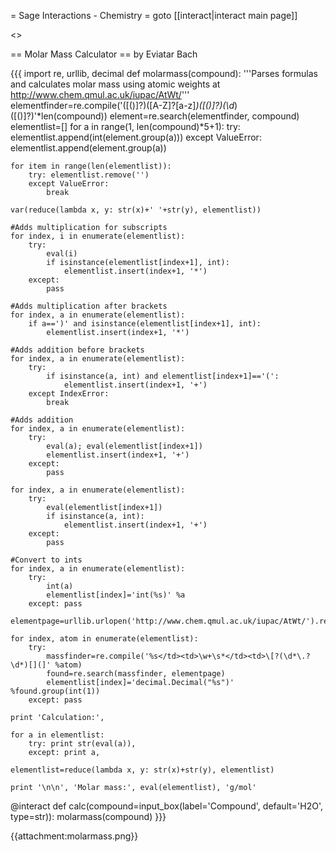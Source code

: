 = Sage Interactions - Chemistry =
goto [[interact|interact main page]]


<<TableOfContents>>

== Molar Mass Calculator ==
by Eviatar Bach

{{{
import re, urllib, decimal
def molarmass(compound):
    '''Parses formulas and calculates molar mass using atomic weights at http://www.chem.qmul.ac.uk/iupac/AtWt/'''
    elementfinder=re.compile('([()]?)([A-Z]?[a-z]*)([()]?)(\d*)([()]?)'*len(compound))
    element=re.search(elementfinder, compound)
    elementlist=[]
    for a in range(1, len(compound)*5+1):
        try:
            elementlist.append(int(element.group(a)))
        except ValueError:
            elementlist.append(element.group(a))

    for item in range(len(elementlist)):
        try: elementlist.remove('')
        except ValueError:
            break

    var(reduce(lambda x, y: str(x)+' '+str(y), elementlist))

    #Adds multiplication for subscripts
    for index, i in enumerate(elementlist):
        try:
            eval(i)
            if isinstance(elementlist[index+1], int):
                elementlist.insert(index+1, '*')
        except:
            pass

    #Adds multiplication after brackets
    for index, a in enumerate(elementlist):
        if a==')' and isinstance(elementlist[index+1], int):
            elementlist.insert(index+1, '*')
            
    #Adds addition before brackets
    for index, a in enumerate(elementlist):
        try:
            if isinstance(a, int) and elementlist[index+1]=='(':
                elementlist.insert(index+1, '+')
        except IndexError:
            break
            
    #Adds addition
    for index, a in enumerate(elementlist):
        try:
            eval(a); eval(elementlist[index+1])
            elementlist.insert(index+1, '+')
        except:
            pass
            
    for index, a in enumerate(elementlist):
        try:
            eval(elementlist[index+1])
            if isinstance(a, int):
                elementlist.insert(index+1, '+')
        except:
            pass
            
    #Convert to ints
    for index, a in enumerate(elementlist):
        try:
            int(a) 
            elementlist[index]='int(%s)' %a
        except: pass

    elementpage=urllib.urlopen('http://www.chem.qmul.ac.uk/iupac/AtWt/').read()

    for index, atom in enumerate(elementlist):
        try:
            massfinder=re.compile('%s</td><td>\w+\s*</td><td>\[?(\d*\.?\d*)[](]' %atom)
            found=re.search(massfinder, elementpage)
            elementlist[index]='decimal.Decimal("%s")' %found.group(int(1))
        except: pass
        
    print 'Calculation:',
        
    for a in elementlist:
        try: print str(eval(a)),
        except: print a,
            
    elementlist=reduce(lambda x, y: str(x)+str(y), elementlist)

    print '\n\n', 'Molar mass:', eval(elementlist), 'g/mol'

@interact
def calc(compound=input_box(label='Compound', default='H2O', type=str)):
    molarmass(compound)
}}}

{{attachment:molarmass.png}}
